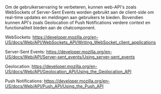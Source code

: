 Om de gebruikerservaring te verbeteren, kunnen web-API's zoals WebSockets of Server-Sent Events worden gebruikt aan de client-side om real-time updates en meldingen aan gebruikers te bieden. Bovendien kunnen API's zoals Geolocation of Push Notifications verdere context en functionaliteit bieden aan de chatcomponent.

WebSockets:
https://developer.mozilla.org/en-US/docs/Web/API/WebSockets_API/Writing_WebSocket_client_applications

Server-Sent Events:
https://developer.mozilla.org/en-US/docs/Web/API/Server-sent_events/Using_server-sent_events

Geolocation:
https://developer.mozilla.org/en-US/docs/Web/API/Geolocation_API/Using_the_Geolocation_API

Push Notifications:
https://developer.mozilla.org/en-US/docs/Web/API/Push_API/Using_the_Push_API
